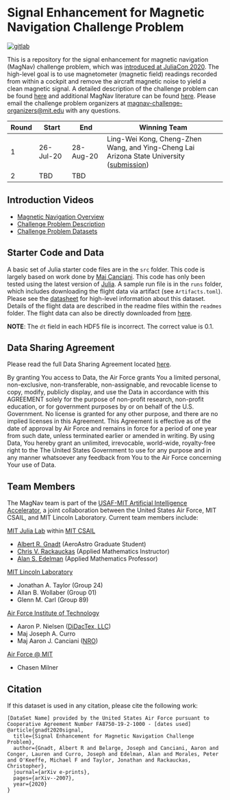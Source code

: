 # Signal Enhancement for Magnetic Navigation Challenge Problem

<p align="left">
    <a href="https://gitlab.com/gnadt/MagNav-jl/-/jobs">
        <img src="https://gitlab.com/gnadt/MagNav-jl/badges/master/pipeline.svg" title="gitlab">
    </a>
<!--     <a href="https://codecov.io/gh/MIT-AI-Accelerator/MagNav.jl">
        <img src="https://codecov.io/gh/MIT-AI-Accelerator/MagNav.jl/branch/master/graph/badge.svg" title="codecov">
    </a> -->
</p>

This is a repository for the signal enhancement for magnetic navigation (MagNav) challenge problem, which was [introduced at JuliaCon 2020](https://youtu.be/QwVO0Xh2Hbg?t=7252). The high-level goal is to use magnetometer (magnetic field) readings recorded from within a cockpit and remove the aircraft magnetic noise to yield a clean magnetic signal. A detailed description of the challenge problem can be found [here](https://arxiv.org/pdf/2007.12158.pdf) and additional MagNav literature can be found [here](https://github.com/MIT-AI-Accelerator/sciml-papers/tree/master/magnav). Please email the challenge problem organizers at [magnav-challenge-organizers@mit.edu](mailto:magnav-challenge-organizers@mit.edu) with any questions.

|Round|Start|End|Winning Team|
|--|--|--|--|
|1|26-Jul-20|28-Aug-20|Ling-Wei Kong, Cheng-Zhen Wang, and Ying-Cheng Lai <br /> Arizona State University ([submission](https://github.com/lw-kong/MagNav))|
|2|TBD|TBD||

## Introduction Videos

- [Magnetic Navigation Overview](https://youtu.be/S3wKHDsHq8A)
- [Challenge Problem Description](https://youtu.be/qLKd1gwJhoA)
- [Challenge Problem Datasets](https://youtu.be/fyEt6XJRvvg)

## Starter Code and Data

A basic set of Julia starter code files are in the `src` folder. This code is largely based on work done by [Maj Canciani](https://apps.dtic.mil/dtic/tr/fulltext/u2/1017870.pdf). This code has only been tested using the latest version of [Julia](https://julialang.org/downloads/). A sample run file is in the `runs` folder, which includes downloading the flight data via artifact (see `Artifacts.toml`). Please see the [datasheet](https://github.com/MIT-AI-Accelerator/MagNav.jl/blob/master/challenge_problem_datasheet.pdf) for high-level information about this dataset. Details of the flight data are described in the readme files within the `readmes` folder. The flight data can also be directly downloaded from [here](https://doi.org/10.5281/zenodo.4271804).

**NOTE**: The `dt` field in each HDF5 file is incorrect. The correct value is 0.1.

## Data Sharing Agreement

Please read the full Data Sharing Agreement located [here](https://github.com/MIT-AI-Accelerator/MagNav.jl/blob/master/DATA_SHARING_AGREEMENT.md).

By granting You access to Data, the Air Force grants You a limited personal, non-exclusive, non-transferable, non-assignable, and revocable license to copy, modify, publicly display, and use the Data in accordance with this AGREEMENT solely for the purpose of non-profit research, non-profit education, or for government purposes by or on behalf of the U.S. Government. No license is granted for any other purpose, and there are no implied licenses in this Agreement. This Agreement is effective as of the date of approval by Air Force and remains in force for a period of one year from such date, unless terminated earlier or amended in writing. By using Data, You hereby grant an unlimited, irrevocable, world-wide, royalty-free right to the The United States Government to use for any purpose and in any manner whatsoever any feedback from You to the Air Force concerning Your use of Data.

## Team Members

The MagNav team is part of the [USAF-MIT Artificial Intelligence Accelerator](https://aia.mit.edu/), a joint collaboration between the United States Air Force, MIT CSAIL, and MIT Lincoln Laboratory. Current team members include:

[MIT Julia Lab](https://julia.mit.edu/) within [MIT CSAIL](https://www.csail.mit.edu/)
- [Albert R. Gnadt](https://gnadt.github.io/) (AeroAstro Graduate Student)
- [Chris V. Rackauckas](https://chrisrackauckas.com/) (Applied Mathematics Instructor)
- [Alan S. Edelman](http://www-math.mit.edu/~edelman/) (Applied Mathematics Professor)

[MIT Lincoln Laboratory](https://www.ll.mit.edu/)
- Jonathan A. Taylor (Group 24)
- Allan B. Wollaber (Group 01)
- Glenn M. Carl (Group 89)

[Air Force Institute of Technology](https://www.afit.edu/)
- Aaron P. Nielsen ([DiDacTex, LLC](https://www.didactex.com/))
- Maj Joseph A. Curro
- Maj Aaron J. Canciani ([NRO](https://www.nro.gov/))

[Air Force @ MIT](https://aia.mit.edu/about-us/)
- Chasen Milner

## Citation

If this dataset is used in any citation, please cite the following work:

```
[DataSet Name] provided by the United States Air Force pursuant to Cooperative Agreement Number FA8750-19-2-1000 - [dates used]
@article{gnadt2020signal,
  title={Signal Enhancement for Magnetic Navigation Challenge Problem},
  author={Gnadt, Albert R and Belarge, Joseph and Canciani, Aaron and Conger, Lauren and Curro, Joseph and Edelman, Alan and Morales, Peter and O'Keeffe, Michael F and Taylor, Jonathan and Rackauckas, Christopher},
  journal={arXiv e-prints},
  pages={arXiv--2007},
  year={2020}
}
```

